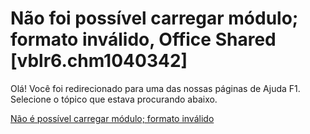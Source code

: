 
# Não foi possível carregar módulo; formato inválido, Office Shared [vblr6.chm1040342]

Olá! Você foi redirecionado para uma das nossas páginas de Ajuda F1. Selecione o tópico que estava procurando abaixo.

[Não é possível carregar módulo; formato inválido](http://msdn.microsoft.com/library/bcf72b74-0af3-84fa-9898-cd53fbff92a5%28Office.15%29.aspx)
